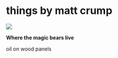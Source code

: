 
# things by matt crump


<img src="reference/figures/Where the magic bears live.jpg">

**Where the magic bears live**

oil on wood panels
